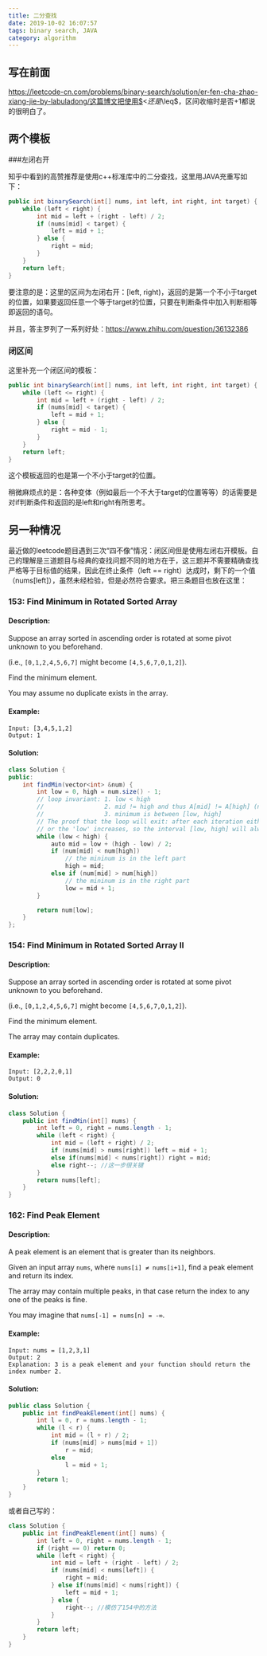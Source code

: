 ```yaml
---
title: 二分查找
date: 2019-10-02 16:07:57
tags: binary search, JAVA
category: algorithm
---
```


## 写在前面

https://leetcode-cn.com/problems/binary-search/solution/er-fen-cha-zhao-xiang-jie-by-labuladong/这篇博文把使用$<$还是$\leq$，区间收缩时是否+1都说的很明白了。

## 两个模板

###左闭右开

知乎中看到的高赞推荐是使用c++标准库<algorithm>中的二分查找，这里用JAVA充重写如下：

```java
public int binarySearch(int[] nums, int left, int right, int target) {
    while (left < right) {
        int mid = left + (right - left) / 2;
        if (nums[mid] < target) {
            left = mid + 1;
        } else {
            right = mid;
        }
    }
    return left;
}
```

要注意的是：这里的区间为左闭右开：[left, right)，返回的是第一个不小于target的位置，如果要返回任意一个等于target的位置，只要在判断条件中加入判断相等即返回的语句。

并且，答主罗列了一系列好处：https://www.zhihu.com/question/36132386

### 闭区间

这里补充一个闭区间的模板：

```java
public int binarySearch(int[] nums, int left, int right, int target) {
    while (left <= right) {
        int mid = left + (right - left) / 2;
        if (nums[mid] < target) {
            left = mid + 1;
        } else {
            right = mid - 1;
        }
    }
    return left;
}
```

这个模板返回的也是第一个不小于target的位置。

稍微麻烦点的是：各种变体（例如最后一个不大于target的位置等等）的话需要是对if判断条件和返回的是left和right有所思考。

## 另一种情况

最近做的leetcode题目遇到三次“四不像”情况：闭区间但是使用左闭右开模板。自己的理解是三道题目与经典的查找问题不同的地方在于，这三题并不需要精确查找严格等于目标值的结果，因此在终止条件（left == right）达成时，剩下的一个值（nums[left]），虽然未经检验，但是必然符合要求。把三条题目也放在这里：

### 153: Find Minimum in Rotated Sorted Array

#### Description:

Suppose an array sorted in ascending order is rotated at some pivot unknown to you beforehand.

(i.e.,  `[0,1,2,4,5,6,7]` might become  `[4,5,6,7,0,1,2]`).

Find the minimum element.

You may assume no duplicate exists in the array.

#### Example:

```
Input: [3,4,5,1,2] 
Output: 1
```

#### Solution:

```java
class Solution {
public:
    int findMin(vector<int> &num) {
        int low = 0, high = num.size() - 1;
        // loop invariant: 1. low < high
        //                 2. mid != high and thus A[mid] != A[high] (no duplicate exists)
        //                 3. minimum is between [low, high]
        // The proof that the loop will exit: after each iteration either the 'high' decreases
        // or the 'low' increases, so the interval [low, high] will always shrink.
        while (low < high) {
            auto mid = low + (high - low) / 2;
            if (num[mid] < num[high])
                // the mininum is in the left part
                high = mid;
            else if (num[mid] > num[high])
                // the mininum is in the right part
                low = mid + 1;
        }

        return num[low];
    }
};
```

### 154: Find Minimum in Rotated Sorted Array II

#### Description:

Suppose an array sorted in ascending order is rotated at some pivot unknown to you beforehand.

(i.e.,  `[0,1,2,4,5,6,7]` might become  `[4,5,6,7,0,1,2]`).

Find the minimum element.

The array may contain duplicates.

#### Example:

```
Input: [2,2,2,0,1]
Output: 0
```

#### Solution:

```java
class Solution {
    public int findMin(int[] nums) {
        int left = 0, right = nums.length - 1;
        while (left < right) {
            int mid = (left + right) / 2;
            if (nums[mid] > nums[right]) left = mid + 1;
            else if(nums[mid] < nums[right]) right = mid;
            else right--; //这一步很关键
        }
        return nums[left];
    }
}
```



### 162: Find Peak Element

#### Description:

A peak element is an element that is greater than its neighbors.

Given an input array `nums`, where `nums[i] ≠ nums[i+1]`, find a peak element and return its index.

The array may contain multiple peaks, in that case return the index to any one of the peaks is fine.

You may imagine that `nums[-1] = nums[n] = -∞`.

#### Example:

```
Input: nums = [1,2,3,1]
Output: 2
Explanation: 3 is a peak element and your function should return the index number 2.
```

#### Solution:

```java
public class Solution {
	public int findPeakElement(int[] nums) {
        int l = 0, r = nums.length - 1;
        while (l < r) {
            int mid = (l + r) / 2;
            if (nums[mid] > nums[mid + 1])
                r = mid;
            else
                l = mid + 1;
        }
        return l;
    }
}
```

或者自己写的：

```java
class Solution {
    public int findPeakElement(int[] nums) {
        int left = 0, right = nums.length - 1;
        if (right == 0) return 0;
        while (left < right) {
            int mid = left + (right - left) / 2;
            if (nums[mid] < nums[left]) {
                right = mid;
            } else if(nums[mid] < nums[right]) {
                left = mid + 1;
            } else {
                right--; //模仿了154中的方法
            }
        }
        return left;
    }
}
```

